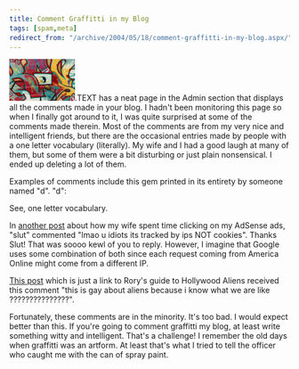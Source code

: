 ```yaml
---
title: Comment Graffitti in my Blog
tags: [spam,meta]
redirect_from: "/archive/2004/05/18/comment-graffitti-in-my-blog.aspx/"
---
```


![graffitti](/assets/images/graffitti.jpg).TEXT has a neat page in the Admin
section that displays all the comments made in your blog. I hadn't been
monitoring this page so when I finally got around to it, I was quite
surprised at some of the comments made therein. Most of the comments are
from my very nice and intelligent friends, but there are the occasional
entries made by people with a one letter vocabulary (literally). My wife
and I had a good laugh at many of them, but some of them were a bit
disturbing or just plain nonsensical. I ended up deleting a lot of them.

Examples of comments include this gem printed in its entirety by someone
named "d". "d":

See, one letter vocabulary.

In [another
post](https://haacked.com/archive/2004/04/28/380.aspx#453)
about how my wife spent time clicking on my AdSense ads, "slut"
commented "lmao u idiots its tracked by ips NOT cookies". Thanks Slut!
That was soooo kewl of you to reply. However, I imagine that Google uses
some combination of both since each request coming from America Online
might come from a different IP.

[This
post](https://haacked.com/archive/2004/03/11/244.aspx)
which is just a link to Rory's guide to Hollywood Aliens received this
comment "this is gay about aliens because i know what we are like
???????????????".

Fortunately, these comments are in the minority. It's too bad. I would
expect better than this. If you're going to comment graffitti my blog,
at least write something witty and intelligent. That's a challenge! I
remember the old days when graffitti was an artform. At least that's
what I tried to tell the officer who caught me with the can of spray
paint.


